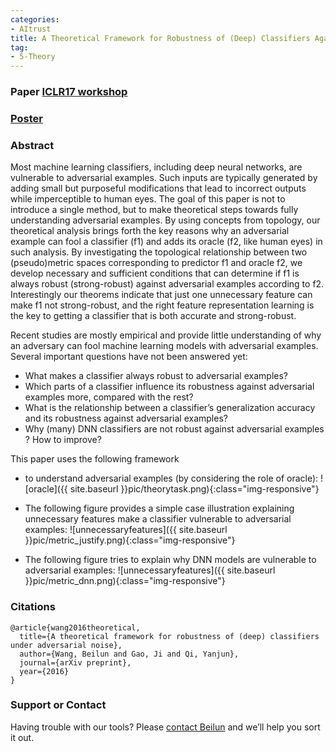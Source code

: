 ```yaml
---
categories:
- AItrust
title: A Theoretical Framework for Robustness of (Deep) Classifiers Against Adversarial Samples
tag:
- 5-Theory
---
```


### Paper [ICLR17 workshop](https://arxiv.org/abs/1612.00334)

### [Poster](http://www.cs.virginia.edu/yanjun/paperA14/2017-ICLR-poster-unified.pdf)

### Abstract
Most machine learning classifiers, including deep neural networks, are vulnerable to adversarial examples. Such inputs are typically generated by adding small but purposeful modifications that lead to incorrect outputs while imperceptible to human eyes. The goal of this paper is not to introduce a single method, but to make theoretical steps towards fully understanding adversarial examples. By using concepts from topology, our theoretical analysis brings forth the key reasons why an adversarial example can fool a classifier (f1) and adds its oracle (f2, like human eyes) in such analysis. By investigating the topological relationship between two (pseudo)metric spaces corresponding to predictor f1 and oracle f2, we develop necessary and sufficient conditions that can determine if f1 is always robust (strong-robust) against adversarial examples according to f2. Interestingly our theorems indicate that just one unnecessary feature can make f1 not strong-robust, and the right feature representation learning is the key to getting a classifier that is both accurate and strong-robust.

Recent studies  are mostly empirical and provide little understanding
of why an adversary can fool machine learning models with adversarial examples. Several
important questions have not been answered yet:
- What makes a classifier always robust to adversarial examples?
- Which parts of a classifier influence its robustness against adversarial examples more, compared
with the rest?
- What is the relationship between a classifier’s generalization accuracy and its robustness against
adversarial examples?
- Why (many) DNN classifiers are not robust against adversarial examples ? How to improve?


This paper uses the following framework
- to understand adversarial examples (by considering the role of oracle):
![oracle]({{ site.baseurl }}pic/theorytask.png){:class="img-responsive"}


- The following figure provides a simple case illustration explaining unnecessary features make a classifier vulnerable to adversarial examples:
![unnecessaryfeatures]({{ site.baseurl }}pic/metric_justify.png){:class="img-responsive"}


- The following figure tries to explain why DNN models are vulnerable to adversarial examples:
![unnecessaryfeatures]({{ site.baseurl }}pic/metric_dnn.png){:class="img-responsive"}


### Citations

```
@article{wang2016theoretical,
  title={A theoretical framework for robustness of (deep) classifiers under adversarial noise},
  author={Wang, Beilun and Gao, Ji and Qi, Yanjun},
  journal={arXiv preprint},
  year={2016}
}
```


### Support or Contact

Having trouble with our tools? Please [contact Beilun](mailto:bw4mw@virginia.edu) and we’ll help you sort it out.
